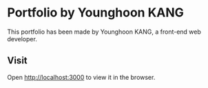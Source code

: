 # Portfolio by Younghoon KANG
This portfolio has been made by Younghoon KANG, a front-end web developer.

## Visit
Open [http://localhost:3000](http://localhost:3000) to view it in the browser.
